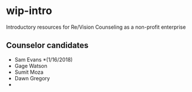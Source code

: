 # wip-intro
Introductory resources for Re/Vision Counseling as a non-profit enterprise

## Counselor candidates

- Sam Evans \*(1/16/2018)
- Gage Watson
- Sumit Moza
- Dawn Gregory
- 
